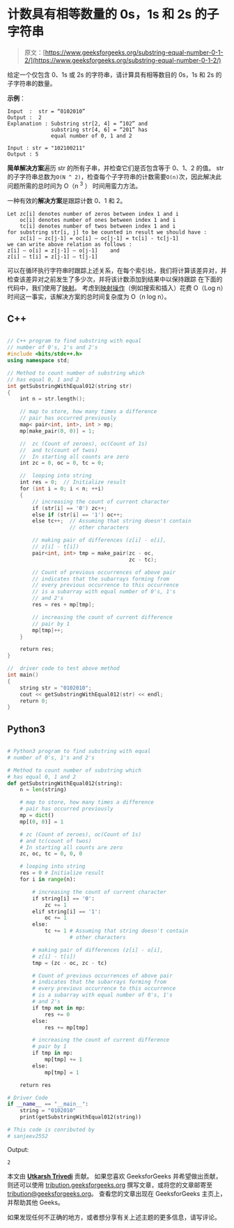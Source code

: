 # 计数具有相等数量的 0s，1s 和 2s 的子字符串

> 原文：[https://www.geeksforgeeks.org/substring-equal-number-0-1-2/](https://www.geeksforgeeks.org/substring-equal-number-0-1-2/)

给定一个仅包含 0、1s 或 2s 的字符串，请计算具有相等数目的 0s，1s 和 2s 的子字符串的数量。

**示例**：

```
Input  :  str = “0102010”
Output :  2
Explanation : Substring str[2, 4] = “102” and 
              substring str[4, 6] = “201” has 
              equal number of 0, 1 and 2

Input : str = "102100211"
Output : 5

```

**简单解决方案**遍历 str 的所有子串，并检查它们是否包含等于 0、1、2 的值。 str 的子字符串总数为`O(N ^ 2)`，检查每个子字符串的计数需要`O(n)`次，因此解决此问题所需的总时间为 O（n <sup>3</sup> ） 时间用蛮力方法。

一种有效的**解决方案**是跟踪计数 0、1 和 2。

```
Let zc[i] denotes number of zeros between index 1 and i
    oc[i] denotes number of ones between index 1 and i
    tc[i] denotes number of twos between index 1 and i
for substring str[i, j] to be counted in result we should have :
    zc[i] – zc[j-1] = oc[i] – oc[j-1] = tc[i] - tc[j-1]
we can write above relation as follows :
z[i] – o[i] = z[j-1] – o[j-1]    and
z[i] – t[i] = z[j-1] – t[j-1]

```

可以在循环执行字符串时跟踪上述关系，在每个索引处，我们将计算该差异对，并检查该差异对之前发生了多少次，并将该计数添加到结果中以保持跟踪 在下面的代码中，我们使用了[映射](http://quiz.geeksforgeeks.org/map-associative-containers-the-c-standard-template-library-stl/)。 考虑到[映射操作](http://quiz.geeksforgeeks.org/map-associative-containers-the-c-standard-template-library-stl/)（例如搜索和插入）花费 O（Log n）时间这一事实，该解决方案的总时间复杂度为 O（n log n）。

## C++

```cpp

// C++ program to find substring with equal 
// number of 0's, 1's and 2's 
#include <bits/stdc++.h> 
using namespace std; 

// Method to count number of substring which 
// has equal 0, 1 and 2 
int getSubstringWithEqual012(string str) 
{ 
    int n = str.length(); 

    // map to store, how many times a difference 
    // pair has occurred previously 
    map< pair<int, int>, int > mp; 
    mp[make_pair(0, 0)] = 1; 

    //  zc (Count of zeroes), oc(Count of 1s) 
    //  and tc(count of twos) 
    //  In starting all counts are zero 
    int zc = 0, oc = 0, tc = 0; 

    //  looping into string 
    int res = 0;  // Initialize result 
    for (int i = 0; i < n; ++i) 
    { 
        // increasing the count of current character 
        if (str[i] == '0') zc++; 
        else if (str[i] == '1') oc++; 
        else tc++;  // Assuming that string doesn't contain 
                    // other characters 

        // making pair of differences (z[i] - o[i], 
        // z[i] - t[i]) 
        pair<int, int> tmp = make_pair(zc - oc, 
                                       zc - tc); 

        // Count of previous occurrences of above pair 
        // indicates that the subarrays forming from 
        // every previous occurrence to this occurrence 
        // is a subarray with equal number of 0's, 1's 
        // and 2's 
        res = res + mp[tmp]; 

        // increasing the count of current difference 
        // pair by 1 
        mp[tmp]++; 
    } 

    return res; 
} 

//  driver code to test above method 
int main() 
{ 
    string str = "0102010"; 
    cout << getSubstringWithEqual012(str) << endl; 
    return 0; 
} 

```

## Python3

```py

# Python3 program to find substring with equal 
# number of 0's, 1's and 2's 

# Method to count number of substring which 
# has equal 0, 1 and 2 
def getSubstringWithEqual012(string): 
    n = len(string) 

    # map to store, how many times a difference 
    # pair has occurred previously 
    mp = dict() 
    mp[(0, 0)] = 1

    # zc (Count of zeroes), oc(Count of 1s) 
    # and tc(count of twos) 
    # In starting all counts are zero 
    zc, oc, tc = 0, 0, 0

    # looping into string 
    res = 0 # Initialize result 
    for i in range(n): 

        # increasing the count of current character 
        if string[i] == '0': 
            zc += 1
        elif string[i] == '1': 
            oc += 1
        else: 
            tc += 1 # Assuming that string doesn't contain 
                    # other characters 

        # making pair of differences (z[i] - o[i], 
        # z[i] - t[i]) 
        tmp = (zc - oc, zc - tc) 

        # Count of previous occurrences of above pair 
        # indicates that the subarrays forming from 
        # every previous occurrence to this occurrence 
        # is a subarray with equal number of 0's, 1's 
        # and 2's 
        if tmp not in mp: 
            res += 0
        else: 
            res += mp[tmp] 

        # increasing the count of current difference 
        # pair by 1 
        if tmp in mp: 
            mp[tmp] += 1
        else: 
            mp[tmp] = 1

    return res 

# Driver Code 
if __name__ == "__main__": 
    string = "0102010"
    print(getSubstringWithEqual012(string)) 

# This code is conributed by 
# sanjeev2552 

```

Output:

```
2

```

本文由 [**Utkarsh Trivedi**](https://in.linkedin.com/in/utkarsh-trivedi-253069a7) 贡献。 如果您喜欢 GeeksforGeeks 并希望做出贡献，则还可以使用 [tribution.geeksforgeeks.org](http://www.contribute.geeksforgeeks.org) 撰写文章，或将您的文章邮寄至 tribution@geeksforgeeks.org。 查看您的文章出现在 GeeksforGeeks 主页上，并帮助其他 Geeks。

如果发现任何不正确的地方，或者想分享有关上述主题的更多信息，请写评论。

